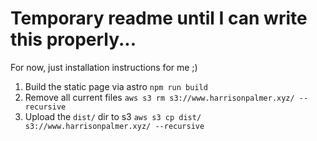 # Temporary readme until I can write this properly...
For now, just installation instructions for me ;)

1. Build the static page via astro
    `npm run build`
2. Remove all current files
    `aws s3 rm s3://www.harrisonpalmer.xyz/ --recursive`
3. Upload the `dist/` dir to s3
    `aws s3 cp dist/ s3://www.harrisonpalmer.xyz/ --recursive`
